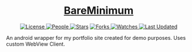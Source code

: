 <div align = "center">

<h1><a href="https://2kabhishek.github.io/BoutMe">BareMinimum</a></h1>

<a href="https://github.com/2KAbhishek/BoutMe/blob/main/LICENSE">
<img alt="License" src="https://img.shields.io/github/license/2kabhishek/BoutMe?style=flat&color=eee&label="> </a>

<a href="https://github.com/2KAbhishek/BoutMe/graphs/contributors">
<img alt="People" src="https://img.shields.io/github/contributors/2kabhishek/BoutMe?style=flat&color=ffaaf2&label=People"> </a>

<a href="https://github.com/2KAbhishek/BoutMe/stargazers">
<img alt="Stars" src="https://img.shields.io/github/stars/2kabhishek/BoutMe?style=flat&color=98c379&label=Stars"></a>

<a href="https://github.com/2KAbhishek/BoutMe/network/members">
<img alt="Forks" src="https://img.shields.io/github/forks/2kabhishek/BoutMe?style=flat&color=66a8e0&label=Forks"> </a>

<a href="https://github.com/2KAbhishek/BoutMe/watchers">
<img alt="Watches" src="https://img.shields.io/github/watchers/2kabhishek/BoutMe?style=flat&color=f5d08b&label=Watches"> </a>

<a href="https://github.com/2KAbhishek/BoutMe/pulse">
<img alt="Last Updated" src="https://img.shields.io/github/last-commit/2kabhishek/BoutMe?style=flat&color=e06c75&label="> </a>

</div>

An android wrapper for my portfolio site created for demo purposes. Uses custom WebView Client.
